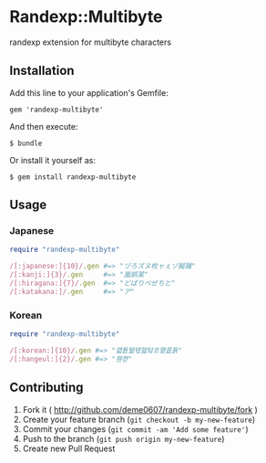 # Randexp::Multibyte

randexp extension for multibyte characters

## Installation

Add this line to your application's Gemfile:

    gem 'randexp-multibyte'

And then execute:

    $ bundle

Or install it yourself as:

    $ gem install randexp-multibyte

## Usage

### Japanese

```ruby
require "randexp-multibyte"

/[:japanese:]{10}/.gen #=> "ヅろズヌ枚ャぇゾ擬踊"
/[:kanji:]{3}/.gen     #=> "嵐娯某"
/[:hiragana:]{7}/.gen  #=> "どぱりぺぜちと"
/[:katakana:]/.gen     #=> "ア"
```

### Korean

```ruby
require "randexp-multibyte"

/[:korean:]{10}/.gen #=> "컓툜퉯턗헯텈흐헅픖튥"
/[:hangeul:]{2}/.gen #=> "휀켣"
```

## Contributing

1. Fork it ( http://github.com/deme0607/randexp-multibyte/fork )
2. Create your feature branch (`git checkout -b my-new-feature`)
3. Commit your changes (`git commit -am 'Add some feature'`)
4. Push to the branch (`git push origin my-new-feature`)
5. Create new Pull Request
